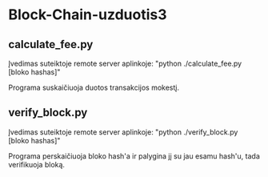 # Block-Chain-uzduotis3

## calculate_fee.py

Įvedimas suteiktoje remote server aplinkoje:
"python ./calculate_fee.py [bloko hashas]"

Programa suskaičiuoja duotos transakcijos mokestį.

## verify_block.py

Įvedimas suteiktoje remote server aplinkoje:
"python ./verify_block.py [bloko hashas]"

Programa perskaičiuoja bloko hash'a ir palygina jį su jau esamu hash'u, tada verifikuoja bloką.

